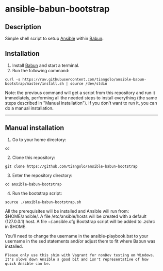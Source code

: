 # ansible-babun-bootstrap

## Description

Simple shell script to setup [Ansible](http://www.ansible.com/) within [Babun](http://babun.github.io/).

## Installation

1. Install [Babun](http://babun.github.io/) and start a terminal.
2. Run the following command:

```
curl -s https://raw.githubusercontent.com/tiangolo/ansible-babun-bootstrap/master/install.sh | source /dev/stdin
```

Note: the previous command will get a script from this repository and run it immediately, performing all the needed
steps to install everything (the same steps described in "Manual installation").
If you don't want to run it, you can do a manual installation.

-----

## Manual installation

1. Go to your home directory:

```
cd
```

2. Clone this repository:

```
git clone https://github.com/tiangolo/ansible-babun-bootstrap
```

3. Enter the repository directory:

```
cd ansible-babun-bootstrap
```

4. Run the bootstrap script:

```
source ./ansible-babun-bootstrap.sh
```

All the prerequisites will be installed and Ansible will run from: $HOME/ansible/.
A file /etc/ansible/hosts will be created with a default (127.0.0.1) host.
A file ~/.ansible.cfg
Bootstrap script will be added to .zshrc in $HOME.

You'll need to change the username in the ansible-playbook.bat to your username in the sed statements and/or adjust them to fit where Babun was installed.

    Please only use this shim with Vagrant for nonDev testing on Windows.  
    It's slows down Ansible a good bit and isn't representative of how quick Ansible can be.
